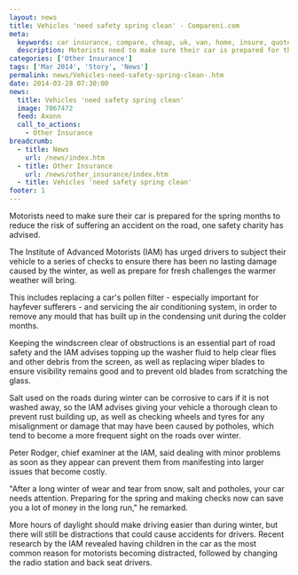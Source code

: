 ```yaml
---
layout: news
title: Vehicles 'need safety spring clean' - Compareni.com
meta:
  keywords: car insurance, compare, cheap, uk, van, home, insure, quotes, online, comparison, bike, loans, life
  description: Motorists need to make sure their car is prepared for the spring months to reduce the risk of suffering an accident on the road, one safety charity has advised
categories: ['Other Insurance']
tags: ['Mar 2014', 'Story', 'News']
permalink: news/Vehicles-need-safety-spring-clean-.htm
date: 2014-03-28 07:30:00
news:
  title: Vehicles 'need safety spring clean'
  image: 7067472
  feed: Axonn
  call_to_actions:
    - Other Insurance
breadcrumb:
  - title: News
    url: /news/index.htm
  - title: Other Insurance
    url: /news/other_insurance/index.htm
  - title: Vehicles 'need safety spring clean'
footer: 1
---
```


Motorists need to make sure their car is prepared for the spring months to reduce the risk of suffering an accident on the road, one safety charity has advised.

The Institute of Advanced Motorists (IAM) has urged drivers to subject their vehicle to a series of checks to ensure there has been no lasting damage caused by the winter, as well as prepare for fresh challenges the warmer weather will bring.

This includes replacing a car&#39;s pollen filter - especially important for hayfever sufferers - and servicing the air conditioning system, in order to remove any mould that has built up in the condensing unit during the colder months.

Keeping the windscreen clear of obstructions is an essential part of road safety and the IAM advises topping up the washer fluid to help clear flies and other debris from the screen, as well as replacing wiper blades to ensure visibility remains good and to prevent old blades from scratching the glass.

Salt used on the roads during winter can be corrosive to cars if it is not washed away, so the IAM advises giving your vehicle a thorough clean to prevent rust building up, as well as checking wheels and tyres for any misalignment or damage that may have been caused by potholes, which tend to become a more frequent sight on the roads over winter.

Peter Rodger, chief examiner at the IAM, said dealing with minor problems as soon as they appear can prevent them from manifesting into larger issues that become costly.

&quot;After a long winter of wear and tear from snow, salt and potholes, your car needs attention. Preparing for the spring and making checks now can save you a lot of money in the long run,&quot; he remarked.

More hours of daylight should make driving easier than during winter, but there will still be distractions that could cause accidents for drivers. Recent research by the IAM revealed having children in the car as the most common reason for motorists becoming distracted, followed by changing the radio station and back seat drivers.
